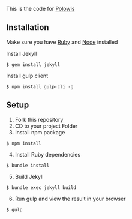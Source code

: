 
 
This is the code for [Polowis](https://polowis.netlify.com)

## Installation

Make sure you have [Ruby](https://www.ruby-lang.org/en/documentation/installation/) and [Node](https://nodejs.org/) installed

Install Jekyll
```
$ gem install jekyll
```

Install gulp client
```
$ npm install gulp-cli -g
```

## Setup
1. Fork this repository
2. CD to your project Folder
3. Install npm package
```
$ npm install
```
4. Install Ruby dependencies
```
$ bundle install
```
5. Build Jekyll 
```
$ bundle exec jekyll build
```
6. Run gulp and view the result in your browser
```
$ gulp 
```
